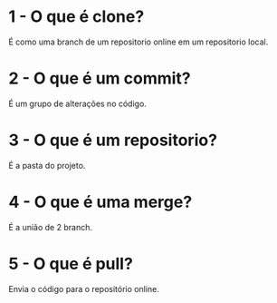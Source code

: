 # 1 - O que é clone?
É como uma branch de um repositorio online em um repositorio local. 
# 2 - O que é um commit?
É um grupo de alterações no código.
# 3 - O que é um repositorio?
É a pasta do projeto.
# 4 - O que é uma merge?
É a união de 2 branch.
# 5 - O que é pull?
Envia o código para o repositório online.